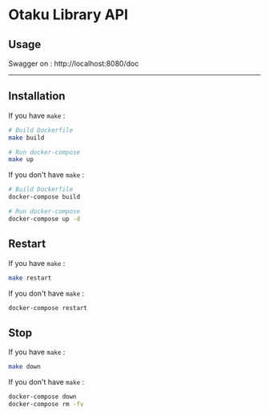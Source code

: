 # Otaku Library API

## Usage
Swagger on : http://localhost:8080/doc

---

## Installation

If you have `make` :
```bash
# Build Dockerfile
make build

# Run docker-compose
make up
```

If you don't have `make` :
```bash
# Build Dockerfile
docker-compose build

# Run docker-compose
docker-compose up -d
```

## Restart
If you have `make` :
```bash
make restart
```

If you don't have `make` :
```bash
docker-compose restart
```

## Stop
If you have `make` :
```bash
make down
```

If you don't have `make` :
```bash
docker-compose down
docker-compose rm -fv
```